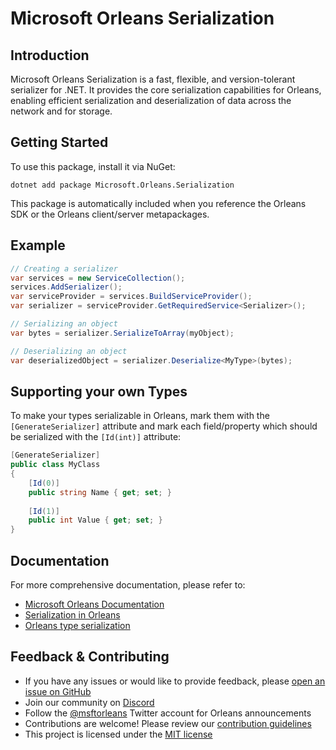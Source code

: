 # Microsoft Orleans Serialization

## Introduction
Microsoft Orleans Serialization is a fast, flexible, and version-tolerant serializer for .NET. It provides the core serialization capabilities for Orleans, enabling efficient serialization and deserialization of data across the network and for storage.

## Getting Started
To use this package, install it via NuGet:

```shell
dotnet add package Microsoft.Orleans.Serialization
```

This package is automatically included when you reference the Orleans SDK or the Orleans client/server metapackages.

## Example

```csharp
// Creating a serializer
var services = new ServiceCollection();
services.AddSerializer();
var serviceProvider = services.BuildServiceProvider();
var serializer = serviceProvider.GetRequiredService<Serializer>();

// Serializing an object
var bytes = serializer.SerializeToArray(myObject);

// Deserializing an object
var deserializedObject = serializer.Deserialize<MyType>(bytes);
```

## Supporting your own Types

To make your types serializable in Orleans, mark them with the `[GenerateSerializer]` attribute and mark each field/property which should be serialized with the `[Id(int)]` attribute:

```csharp
[GenerateSerializer]
public class MyClass
{
    [Id(0)]
    public string Name { get; set; }
    
    [Id(1)]
    public int Value { get; set; }
}
```

## Documentation
For more comprehensive documentation, please refer to:
- [Microsoft Orleans Documentation](https://docs.microsoft.com/dotnet/orleans/)
- [Serialization in Orleans](https://learn.microsoft.com/en-us/dotnet/orleans/host/configuration-guide/serialization)
- [Orleans type serialization](https://learn.microsoft.com/en-us/dotnet/orleans/host/configuration-guide/serialization-attributes)

## Feedback & Contributing
- If you have any issues or would like to provide feedback, please [open an issue on GitHub](https://github.com/dotnet/orleans/issues)
- Join our community on [Discord](https://aka.ms/orleans-discord)
- Follow the [@msftorleans](https://twitter.com/msftorleans) Twitter account for Orleans announcements
- Contributions are welcome! Please review our [contribution guidelines](https://github.com/dotnet/orleans/blob/main/CONTRIBUTING.md)
- This project is licensed under the [MIT license](https://github.com/dotnet/orleans/blob/main/LICENSE)